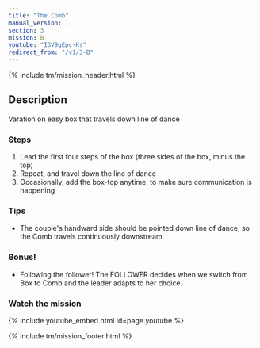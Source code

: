 ```yaml
---
title: "The Comb"
manual_version: 1
section: 3
mission: B
youtube: "I3V9gEpc-Ks"
redirect_from: "/v1/3-B"
---
```


{% include tm/mission_header.html %}

## Description

Varation on easy box that travels down line of dance

### Steps

1. Lead the first four steps of the box (three sides of the box, minus the top)
2. Repeat, and travel down the line of dance
3. Occasionally, add the box-top anytime, to make sure communication is happening

### Tips

* The couple's handward side should be pointed down line of dance, so the Comb travels continuously downstream

### Bonus!

* Following the follower! The FOLLOWER decides when we switch from Box to Comb and the leader adapts to her choice. 

### Watch the mission

{% include youtube_embed.html id=page.youtube %}

{% include tm/mission_footer.html %}
